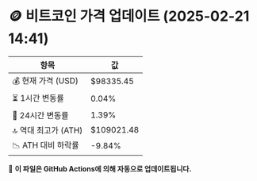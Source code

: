 # 🪙 비트코인 가격 업데이트 (2025-02-21 14:41)

| 항목                | 값 |
|--------------------|----------------|
| 💰 현재 가격 (USD) | $98335.45 |
| ⏳ 1시간 변동률    | 0.04% |
| 📆 24시간 변동률   | 1.39% |
| 🔝 역대 최고가 (ATH) | $109021.48 |
| 📉 ATH 대비 하락률 | -9.84% |

🔄 **이 파일은 GitHub Actions에 의해 자동으로 업데이트됩니다.**

